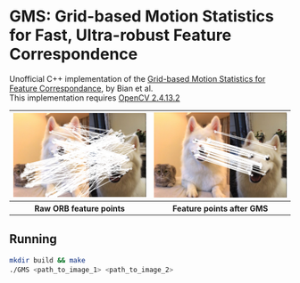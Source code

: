 # GMS: Grid-based Motion Statistics for Fast, Ultra-robust Feature Correspondence  

Unofficial C++ implementation of the [Grid-based Motion Statistics for Feature Correspondance](http://jwbian.net/Papers/GMS_CVPR17.pdf), by Bian et al.  
This implementation requires [OpenCV 2.4.13.2](https://opencv.org/releases.html)

<div align="center">
<table style="width:100%; margin-left: auto;" align="center">
  <tr>
    <th><div align="center"><img width="250" src ="https://raw.githubusercontent.com/germain-hug/GMS-Feature-Correspondence/master/images/orb.jpg" /></div></th>
    <th><div align="center"><img width="250" src ="https://raw.githubusercontent.com/germain-hug/GMS-Feature-Correspondence/master/images/gms.jpg" /></div></th> 
  </tr>
  <tr>
    <th> Raw ORB feature points </th>
    <th> Feature points after GMS </th>
  </tr>
</table>
</div>

## Running  
```bash  
mkdir build && make    
./GMS <path_to_image_1> <path_to_image_2>
```  

